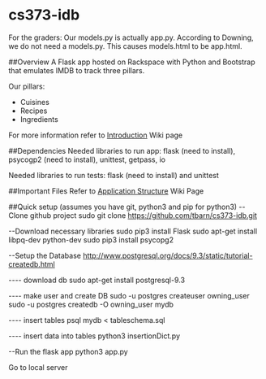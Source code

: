 # cs373-idb

For the graders: 
Our models.py is actually app.py. According to Downing, we do not need a models.py. This causes models.html to be app.html. 

##Overview
A Flask app hosted on Rackspace with Python and Bootstrap that emulates IMDB to track three pillars.

Our pillars:
* Cuisines
* Recipes
* Ingredients

For more information refer to [Introduction](https://github.com/tbarn/cs373-idb/wiki/(1)-Introduction) Wiki page

##Dependencies
Needed libraries to run app: flask (need to install), psycogp2 (need to install), unittest, getpass, io

Needed libraries to run tests: flask (need to install) and unittest

##Important Files
Refer to [Application Structure](https://github.com/tbarn/cs373-idb/wiki/(5)-Application-Structure) Wiki Page

##Quick setup (assumes you have git, python3 and pip for python3)
--Clone github project
sudo git clone https://github.com/tbarn/cs373-idb.git

--Download necessary libraries
sudo pip3 install Flask
sudo apt-get install libpq-dev python-dev
sudo pip3 install psycopg2

--Setup the Database
http://www.postgresql.org/docs/9.3/static/tutorial-createdb.html

---- download db
sudo apt-get install postgresql-9.3

---- make user and create DB 
sudo -u postgres createuser owning_user
sudo -u postgres createdb -O owning_user mydb

---- insert tables
psql mydb < tableschema.sql 

---- insert data into tables
python3 insertionDict.py 


--Run the flask app
python3 app.py

Go to local server 

